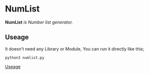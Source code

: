 # NumList

**NumList** _is Number list generator._

## Useage

It doesn't need any Library or Module, You can run it directly like this;
```
python3 numlist.py
```
[Useage](https://github.com/shexer/NumList/blob/main/numlist.py)
